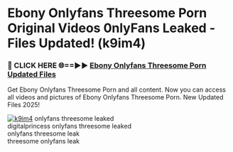 # Ebony Onlyfans Threesome Porn Original Videos 0nlyFans Leaked - Files Updated! (k9im4)

<h3>🔴 CLICK HERE 🌐==►► <a href="https://tinyurl.com/brd5kh86" rel="nofollow">Ebony Onlyfans Threesome Porn Updated Files</a></h3>

Get Ebony Onlyfans Threesome Porn and all content. Now you can access all videos and pictures of Ebony Onlyfans Threesome Porn. New Updated Files 2025!

[![k9im4](https://i.imgur.com/K7sEzmb.gif)](https://tinyurl.com/brd5kh86)
onlyfans threesome leaked<br>
digitalprincess onlyfans threesome leaked<br>
onlyfans threesome leak<br>
threesome onlyfans leak